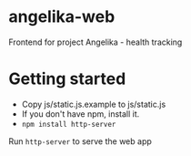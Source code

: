 angelika-web
============

Frontend for project Angelika - health tracking

# Getting started

* Copy js/static.js.example to js/static.js
* If you don't have npm, install it.
* `npm install http-server`

Run `http-server` to serve the web app
